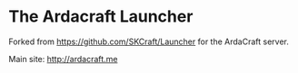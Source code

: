 The Ardacraft Launcher
===
Forked from https://github.com/SKCraft/Launcher for the ArdaCraft server.

Main site: http://ardacraft.me

